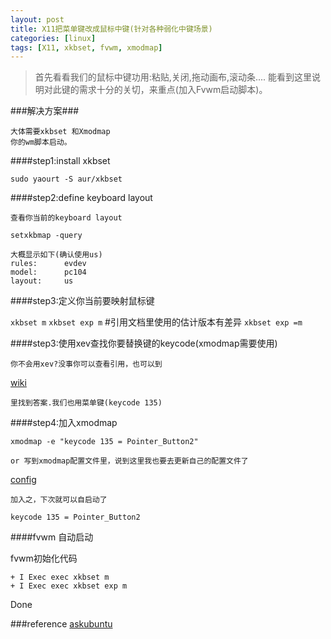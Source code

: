 ```yaml
---
layout: post
title: X11把菜单键改成鼠标中键(针对各种弱化中键场景)
categories: [linux]
tags: [X11, xkbset, fvwm, xmodmap]
---
```


>首先看看我们的鼠标中键功用:粘贴,关闭,拖动画布,滚动条....
能看到这里说明对此键的需求十分的关切，来重点(加入Fvwm启动脚本)。

###解决方案###
    
    大体需要xkbset 和Xmodmap
    你的wm脚本启动。

####step1:install xkbset

`sudo yaourt -S aur/xkbset`

####step2:define keyboard layout

    查看你当前的keyboard layout

`setxkbmap -query`
    
    大概显示如下(确认使用us)
    rules:      evdev
    model:      pc104
    layout:     us

####step3:定义你当前要映射鼠标键

`xkbset m`
`xkbset exp m`     #引用文档里使用的估计版本有差异 `xkbset exp =m`

####step3:使用xev查找你要替换键的keycode(xmodmap需要使用)

    你不会用xev?没事你可以查看引用，也可以到

[wiki](https://wiki.archlinux.org/index.php/extra_keyboard_keys)

    里找到答案.我们也用菜单键(keycode 135)
    

####step4:加入xmodmap 

`xmodmap -e "keycode 135 = Pointer_Button2"`

    or 写到xmodmap配置文件里，说到这里我也要去更新自己的配置文件了

[config](/linux/2014/11/25/Dvorak-fcitx-X11-autostart)
 
    加入之，下次就可以自启动了
    
    keycode 135 = Pointer_Button2


####fvwm 自动启动

fvwm初始化代码

    + I Exec exec xkbset m
    + I Exec exec xkbset exp m

Done

###reference
[askubuntu](http://askubuntu.com/questions/45203/how-can-i-assign-a-middle-button-press-to-a-specific-key-in-my-laptop)    
